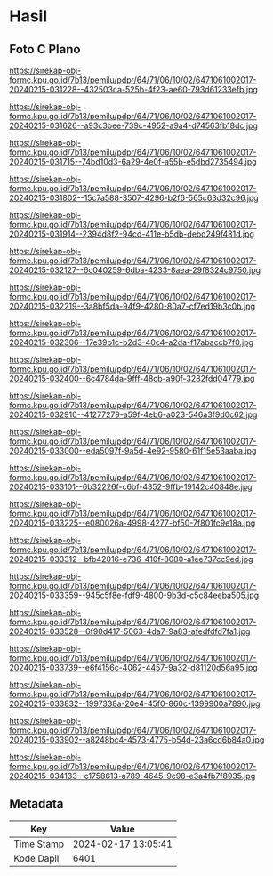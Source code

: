 # Hasil

## Foto C Plano

https://sirekap-obj-formc.kpu.go.id/7b13/pemilu/pdpr/64/71/06/10/02/6471061002017-20240215-031228--432503ca-525b-4f23-ae60-793d61233efb.jpg

https://sirekap-obj-formc.kpu.go.id/7b13/pemilu/pdpr/64/71/06/10/02/6471061002017-20240215-031626--a93c3bee-739c-4952-a9a4-d74563fb18dc.jpg

https://sirekap-obj-formc.kpu.go.id/7b13/pemilu/pdpr/64/71/06/10/02/6471061002017-20240215-031715--74bd10d3-6a29-4e0f-a55b-e5dbd2735494.jpg

https://sirekap-obj-formc.kpu.go.id/7b13/pemilu/pdpr/64/71/06/10/02/6471061002017-20240215-031802--15c7a588-3507-4296-b2f6-565c63d32c96.jpg

https://sirekap-obj-formc.kpu.go.id/7b13/pemilu/pdpr/64/71/06/10/02/6471061002017-20240215-031914--2394d8f2-94cd-411e-b5db-debd249f481d.jpg

https://sirekap-obj-formc.kpu.go.id/7b13/pemilu/pdpr/64/71/06/10/02/6471061002017-20240215-032127--6c040259-6dba-4233-8aea-29f8324c9750.jpg

https://sirekap-obj-formc.kpu.go.id/7b13/pemilu/pdpr/64/71/06/10/02/6471061002017-20240215-032219--3a8bf5da-94f9-4280-80a7-cf7ed19b3c0b.jpg

https://sirekap-obj-formc.kpu.go.id/7b13/pemilu/pdpr/64/71/06/10/02/6471061002017-20240215-032306--17e39b1c-b2d3-40c4-a2da-f17abaccb7f0.jpg

https://sirekap-obj-formc.kpu.go.id/7b13/pemilu/pdpr/64/71/06/10/02/6471061002017-20240215-032400--6c4784da-9fff-48cb-a90f-3282fdd04779.jpg

https://sirekap-obj-formc.kpu.go.id/7b13/pemilu/pdpr/64/71/06/10/02/6471061002017-20240215-032910--41277279-a59f-4eb6-a023-546a3f9d0c62.jpg

https://sirekap-obj-formc.kpu.go.id/7b13/pemilu/pdpr/64/71/06/10/02/6471061002017-20240215-033000--eda5097f-9a5d-4e92-9580-61f15e53aaba.jpg

https://sirekap-obj-formc.kpu.go.id/7b13/pemilu/pdpr/64/71/06/10/02/6471061002017-20240215-033101--6b32226f-c6bf-4352-9ffb-19142c40848e.jpg

https://sirekap-obj-formc.kpu.go.id/7b13/pemilu/pdpr/64/71/06/10/02/6471061002017-20240215-033225--e080026a-4998-4277-bf50-7f801fc9e18a.jpg

https://sirekap-obj-formc.kpu.go.id/7b13/pemilu/pdpr/64/71/06/10/02/6471061002017-20240215-033312--bfb42016-e736-410f-8080-a1ee737cc9ed.jpg

https://sirekap-obj-formc.kpu.go.id/7b13/pemilu/pdpr/64/71/06/10/02/6471061002017-20240215-033359--945c5f8e-fdf9-4800-9b3d-c5c84eeba505.jpg

https://sirekap-obj-formc.kpu.go.id/7b13/pemilu/pdpr/64/71/06/10/02/6471061002017-20240215-033528--6f90d417-5063-4da7-9a83-afedfdfd7fa1.jpg

https://sirekap-obj-formc.kpu.go.id/7b13/pemilu/pdpr/64/71/06/10/02/6471061002017-20240215-033739--e6f4156c-4062-4457-9a32-d81120d56a95.jpg

https://sirekap-obj-formc.kpu.go.id/7b13/pemilu/pdpr/64/71/06/10/02/6471061002017-20240215-033832--1997338a-20e4-45f0-860c-1399900a7890.jpg

https://sirekap-obj-formc.kpu.go.id/7b13/pemilu/pdpr/64/71/06/10/02/6471061002017-20240215-033902--a8248bc4-4573-4775-b54d-23a6cd6b84a0.jpg

https://sirekap-obj-formc.kpu.go.id/7b13/pemilu/pdpr/64/71/06/10/02/6471061002017-20240215-034133--c1758613-a789-4645-9c98-e3a4fb7f8935.jpg


## Metadata

| Key        | Value               |
| ---------- | ------------------- |
| Time Stamp | 2024-02-17 13:05:41 |
| Kode Dapil | 6401                |



